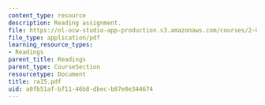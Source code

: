 ```yaml
---
content_type: resource
description: Reading assignment.
file: https://ol-ocw-studio-app-production.s3.amazonaws.com/courses/2-002-mechanics-and-materials-ii-spring-2004/a0fb51afbf1146b8dbecb87e0e344674_ra15.pdf
file_type: application/pdf
learning_resource_types:
- Readings
parent_title: Readings
parent_type: CourseSection
resourcetype: Document
title: ra15.pdf
uid: a0fb51af-bf11-46b8-dbec-b87e0e344674
---
```

